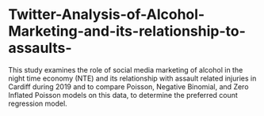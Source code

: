 # Twitter-Analysis-of-Alcohol-Marketing-and-its-relationship-to-assaults-
 This study examines the role of social media  marketing of alcohol in the night time economy (NTE) and its relationship with assault related  injuries in Cardiff during 2019 and to compare Poisson, Negative Binomial, and Zero Inflated  Poisson models on this data, to determine the preferred count regression model.
